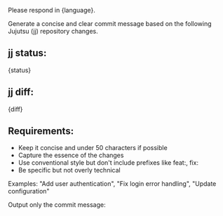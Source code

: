 Please respond in {language}.

Generate a concise and clear commit message based on the following Jujutsu (jj) repository changes.

## jj status:
{status}

## jj diff:
{diff}

## Requirements:
- Keep it concise and under 50 characters if possible
- Capture the essence of the changes
- Use conventional style but don't include prefixes like feat:, fix:
- Be specific but not overly technical

Examples: "Add user authentication", "Fix login error handling", "Update configuration"

Output only the commit message: